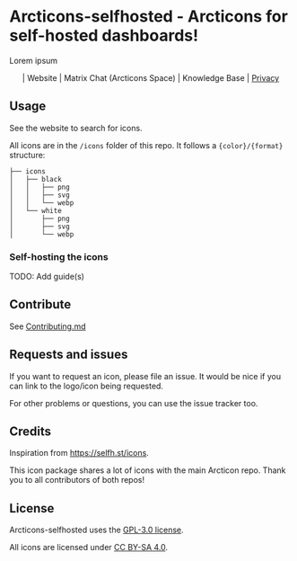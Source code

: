 # Arcticons-selfhosted - Arcticons for self-hosted dashboards!

Lorem ipsum

<center>

| Website | Matrix Chat (Arcticons Space) | Knowledge Base | [Privacy](PRIVACY.md)

</center>

## Usage

See the website to search for icons.

All icons are in the `/icons` folder of this repo. It follows a `{color}/{format}` structure:

```
├── icons
│   ├── black
│   │   ├── png
│   │   ├── svg
│   │   └── webp
│   └── white
│       ├── png
│       ├── svg
│       └── webp
```

### Self-hosting the icons

TODO: Add guide(s)

## Contribute

See [Contributing.md](CONTRIBUTING.md)

## Requests and issues

If you want to request an icon, please file an issue. It would be nice if you can link to the logo/icon being requested.

For other problems or questions, you can use the issue tracker too.

## Credits

Inspiration from https://selfh.st/icons.

This icon package shares a lot of icons with the main Arcticon repo. Thank you to all contributors of both repos!

## License

Arcticons-selfhosted uses the [GPL-3.0 license](https://www.gnu.org/licenses/gpl-3.0.en.html).

All icons are licensed under [CC BY-SA 4.0](https://creativecommons.org/licenses/by-sa/4.0/).